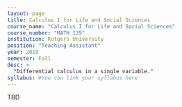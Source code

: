 ```yaml
---
layout: page
title: Calculus I for Life and Social Sciences
course_name: "Calculus I for Life and Social Sciences"
course_number: "MATH 135"
institution: Rutgers University
position: "Teaching Assistant"
year: 2019
semester: Fall
desc: >
  "Differential calculus in a single variable."
syllabus: #You can link your syllabus here
---
```


TBD
